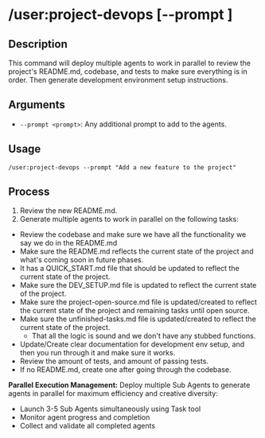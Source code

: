 # /user:project-devops [--prompt <prompt>]

## Description

This command will deploy multiple agents to work in parallel to review the project's README.md, codebase, and tests to make sure everything is in order. Then generate development environment setup instructions.

## Arguments

- `--prompt <prompt>`: Any additional prompt to add to the agents.

## Usage

```
/user:project-devops --prompt "Add a new feature to the project"
```

## Process

1. Review the new README.md.
2. Generate multiple agents to work in parallel on the following tasks:

- Review the codebase and make sure we have all the functionality we say we do in the README.md
- Make sure the README.md reflects the current state of the project and what's coming soon in future phases.
- It has a QUICK_START.md file that should be updated to reflect the current state of the project.
- Make sure the DEV_SETUP.md file is updated to reflect the current state of the project.
- Make sure the project-open-source.md file is updated/created to reflect the current state of the project and remaining tasks until open source.
- Make sure the unfinished-tasks.md file is updated/created to reflect the current state of the project.
  - That all the logic is sound and we don't have any stubbed functions.
- Update/Create clear documentation for development env setup, and then you run through it and make sure it works.
- Review the amount of tests, and amount of passing tests.
- If no README.md, create one after going through the codebase.

**Parallel Execution Management:**
Deploy multiple Sub Agents to generate agents in parallel for maximum efficiency and creative
diversity:

- Launch 3-5 Sub Agents simultaneously using Task tool
- Monitor agent progress and completion
- Collect and validate all completed agents
